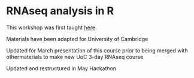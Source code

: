 RNAseq analysis in R
====================

This workshop was first taught
[here](http://combine-australia.github.io/2016-05-11-RNAseq/).

Materials have been adapted for University of Cambridge 

Updated for March presentation of this course prior to being merged with othermaterials to make new UoC 3-day
RNAseq course

Updated and restructured in May Hackathon

